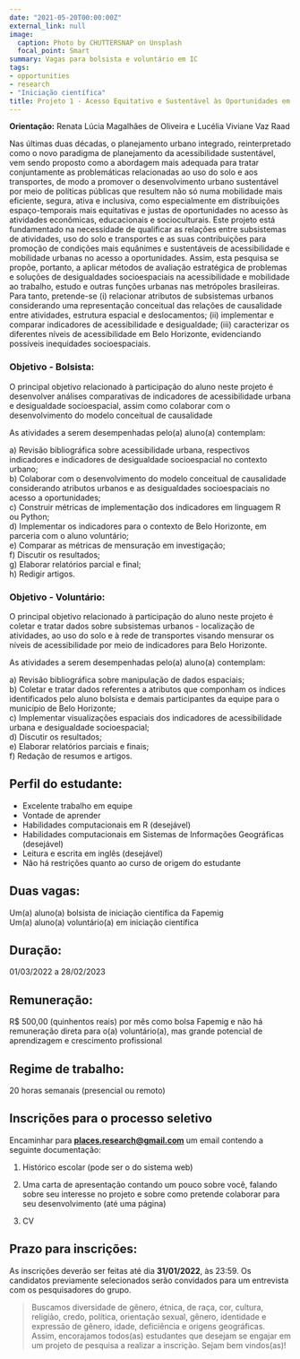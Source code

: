 ```yaml
---
date: "2021-05-20T00:00:00Z"
external_link: null
image:
  caption: Photo by CHUTTERSNAP on Unsplash
  focal_point: Smart
summary: Vagas para bolsista e voluntário em IC
tags:
- opportunities
- research
- "Iniciação científica"
title: Projeto 1 - Acesso Equitativo e Sustentável às Oportunidades em Belo Horizonte
---
```


**Orientação:** Renata Lúcia Magalhães de Oliveira e Lucélia Viviane Vaz Raad

Nas últimas duas décadas, o planejamento urbano integrado, reinterpretado como o novo paradigma de planejamento da acessibilidade sustentável, vem sendo proposto como a abordagem mais adequada para tratar conjuntamente as problemáticas relacionadas ao uso do solo e aos transportes, de modo a promover o desenvolvimento urbano sustentável por meio de políticas públicas que resultem não só numa mobilidade mais eficiente, segura, ativa e inclusiva, como especialmente em distribuições espaço-temporais mais equitativas e justas de oportunidades no acesso às atividades econômicas, educacionais e socioculturais. Este projeto está fundamentado na necessidade de qualificar as relações entre subsistemas de atividades, uso do solo e transportes e as suas contribuições para promoção de condições mais equânimes e sustentáveis de acessibilidade e mobilidade urbanas no acesso a oportunidades. Assim, esta pesquisa se propõe, portanto, a aplicar métodos de avaliação estratégica de problemas e soluções de desigualdades socioespaciais na acessibilidade e mobilidade ao trabalho, estudo e outras funções urbanas nas metrópoles brasileiras. Para tanto, pretende-se (i) relacionar atributos de subsistemas urbanos considerando uma representação conceitual das relações de causalidade entre atividades, estrutura espacial e deslocamentos; (ii) implementar e comparar indicadores de acessibilidade e desigualdade; (iii) caracterizar os diferentes níveis de acessibilidade em Belo Horizonte, evidenciando possíveis inequidades socioespaciais.

### Objetivo - Bolsista:
O principal objetivo relacionado à participação do aluno neste projeto é desenvolver análises comparativas de indicadores de acessibilidade urbana e desigualdade socioespacial, assim como colaborar com o desenvolvimento do modelo conceitual de causalidade

As atividades a serem desempenhadas pelo(a) aluno(a) contemplam:

a) Revisão bibliográfica sobre acessibilidade urbana, respectivos indicadores e indicadores de desigualdade socioespacial no contexto urbano;   
b) Colaborar com o desenvolvimento do modelo conceitual de causalidade considerando atributos urbanos e as desigualdades socioespaciais no acesso a oportunidades;   
c) Construir métricas de implementação dos indicadores em linguagem R ou Python;   
d) Implementar os indicadores para o contexto de Belo Horizonte, em parceria com o aluno voluntário;   
e) Comparar as métricas de mensuração em investigação;   
f) Discutir os resultados;   
g) Elaborar relatórios parcial e final;   
h) Redigir artigos.   

### Objetivo - Voluntário:
O principal objetivo relacionado à participação do aluno neste projeto é coletar e tratar dados sobre subsistemas urbanos - localização de atividades, ao uso do solo e à rede de transportes visando mensurar os níveis de acessibilidade por meio de indicadores para Belo Horizonte.

As atividades a serem desempenhadas pelo(a) aluno(a) contemplam:

a) Revisão bibliográfica sobre manipulação de dados espaciais;    
b) Coletar e tratar dados referentes a atributos que componham os índices identificados pelo aluno bolsista e demais participantes da equipe para o município de Belo Horizonte;   
c) Implementar visualizações espaciais dos indicadores de acessibilidade urbana e desigualdade socioespacial;   
d) Discutir os resultados;   
e) Elaborar relatórios parciais e finais;   
f) Redação de resumos e artigos.   

## Perfil do estudante:

- Excelente trabalho em equipe   
- Vontade de aprender   
- Habilidades computacionais em R (desejável)   
- Habilidades computacionais em Sistemas de Informações Geográficas (desejável)
- Leitura e escrita em inglês (desejável)   
- Não há restrições quanto ao curso de origem do estudante   


## Duas vagas: 
Um(a) aluno(a) bolsista de iniciação científica da Fapemig   
Um(a) aluno(a) voluntário(a) em iniciação científica

## Duração: 
01/03/2022 a 28/02/2023

## Remuneração: 
R$ 500,00 (quinhentos reais) por mês como bolsa Fapemig e não há remuneração direta para o(a) voluntário(a), mas grande potencial de aprendizagem e crescimento profissional

## Regime de trabalho: 
20 horas semanais (presencial ou remoto)

## Inscrições para o processo seletivo
Encaminhar para **places.research@gmail.com** um email contendo a seguinte documentação:

1. Histórico escolar (pode ser o do sistema web)

2. Uma carta de apresentação contando um pouco sobre você, falando sobre seu interesse no projeto e sobre como pretende colaborar para seu desenvolvimento (até uma página)

3. CV

## Prazo para inscrições:
As inscrições deverão ser feitas até dia **31/01/2022**, às 23:59. Os candidatos previamente selecionados serão convidados para um entrevista com os pesquisadores do grupo. 

> Buscamos diversidade de gênero, étnica, de raça, cor, cultura, religião, credo, política, orientação sexual, gênero, identidade e expressão de gênero, idade, deficiência e origens geográficas. Assim, encorajamos todos(as) estudantes que desejam se engajar em um projeto de pesquisa a realizar a inscrição. Sejam bem vindos(as)!
